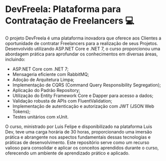 
# DevFreela: Plataforma para Contratação de Freelancers 💻

O projeto DevFreela é uma plataforma inovadora que oferece aos Clientes a oportunidade de contratar Freelancers para a realização de seus Projetos. Desenvolvido utilizando ASP.NET Core e .NET 7, o curso proporcionou uma abordagem prática para aprofundar os conhecimentos em diversas áreas, incluindo:

- ASP.NET Core com .NET 7;
- Mensageria eficiente com RabbitMQ;
- Adoção de Arquitetura Limpa;
- Implementação de CQRS (Command Query Responsibility Segregation);
- Aplicação do Padrão Repository;
- Utilização do Entity Framework Core e Dapper para acesso a dados;
- Validação robusta de APIs com FluentValidation;
- Implementação de autenticação e autorização com JWT (JSON Web Tokens);
- Testes unitários com xUnit.

O curso, ministrado por Luis Felipe e disponibilizado na plataforma Luis Dev, teve uma carga horária de 30 horas, proporcionando uma imersão prática e abrangente nos aspectos fundamentais dessas tecnologias e práticas de desenvolvimento. Este repositório serve como um recurso valioso para consolidar e aplicar os conceitos aprendidos durante o curso, oferecendo um ambiente de aprendizado prático e aplicado.
